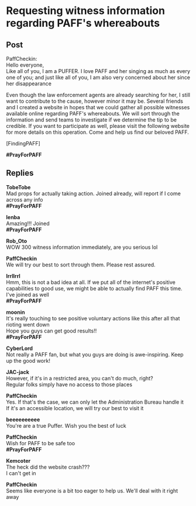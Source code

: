 # Requesting witness information regarding PAFF's whereabouts
## Post
PaffCheckin:<br>
Hello everyone,<br>
Like all of you, I am a PUFFER. I love PAFF and her singing as much as every one of you; and just like all of you, I am also very concerned about her since her disappearance

Even though the law enforcement agents are already searching for her, I still want to contribute to the cause, however minor it may be. Several friends and I created a website in hopes that we could gather all possible witnesses available online regarding PAFF's whereabouts. We will sort through the information and send teams to investigate if we determine the tip to be credible. If you want to participate as well, please visit the following website for more details on this operation. Come and help us find our beloved PAFF. 

[FindingPAFF]

**\#PrayForPAFF**
## Replies
**TobeTobe**<br>
Mad props for actually taking action. Joined already, will report if I come across any info<br>
**\#PrayForPAFF**

**lenba**<br>
Amazing!!! Joined<br>
**\#PrayForPAFF**

**Rob_Oto**<br>
WOW 300 witness information immediately, are you serious lol

**PaffCheckin**<br>
We will try our best to sort through them. Please rest assured.

**lrrllrrl**<br>
Hmm, this is not a bad idea at all. If we put all of the internet's positive capabilities to good use, we might be able to actually find PAFF this time. I've joined as well<br>
**\#PrayForPAFF**

**moonin**<br>
It's really touching to see positive voluntary actions like this after all that rioting went down<br>
Hope you guys can get good results!!<br>
**\#PrayForPAFF**

**CyberLord**<br>
Not really a PAFF fan, but what you guys are doing is awe-inspiring. Keep up the good work!

**JAC-jack**<br>
However, if it's in a restricted area, you can't do much, right?<br>
Regular folks simply have no access to those places

**PaffCheckin**<br>
Yes. If that's the case, we can only let the Administration Bureau handle it<br>
If it's an accessible location, we will try our best to visit it

**beeeeeeeeee**<br>
You're are a true Puffer. Wish you the best of luck

**PaffCheckin**<br>
Wish for PAFF to be safe too<br>
**\#PrayForPAFF**

**Kemcoter**<br>
The heck did the website crash??? <br>
I can't get in

**PaffCheckin**<br>
Seems like everyone is a bit too eager to help us. We'll deal with it right away

